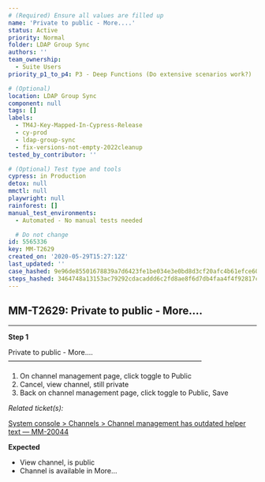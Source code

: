 ```yaml
---
# (Required) Ensure all values are filled up
name: 'Private to public - More....'
status: Active
priority: Normal
folder: LDAP Group Sync
authors: ''
team_ownership:
  - Suite Users
priority_p1_to_p4: P3 - Deep Functions (Do extensive scenarios work?)

# (Optional)
location: LDAP Group Sync
component: null
tags: []
labels:
  - TM4J-Key-Mapped-In-Cypress-Release
  - cy-prod
  - ldap-group-sync
  - fix-versions-not-empty-2022cleanup
tested_by_contributor: ''

# (Optional) Test type and tools
cypress: in Production
detox: null
mmctl: null
playwright: null
rainforest: []
manual_test_environments:
  - Automated - No manual tests needed

  # Do not change
id: 5565336
key: MM-T2629
created_on: '2020-05-29T15:27:12Z'
last_updated: ''
case_hashed: 9e96de85501678839a7d6423fe1be034e3e0bd8d3cf20afc4b61efce601d3f7aedee28ae0034fc4a7220ba15b9ff6b5b
steps_hashed: 3464748a13153ac79292cdacaddd6c2fd8ae8f6d7db4faa4f4f92817c444de8d4bea3600ff77a3626fcc93812d193c7d
---
```


<!-- (Auto-generated) Based on frontmatter's "key" and "name" -->

## MM-T2629: Private to public - More....

---

**Step 1**

Private to public - More....\
————————————————————————————

1. On channel management page, click toggle to Public
2. Cancel, view channel, still private
3. Back on channel management page, click toggle to Public, Save

_Related ticket(s):_

[System console > Channels > Channel management has outdated helper text — MM-20044](https://mattermost.atlassian.net/browse/MM-20044)

**Expected**

- View channel, is public
- Channel is available in More...
